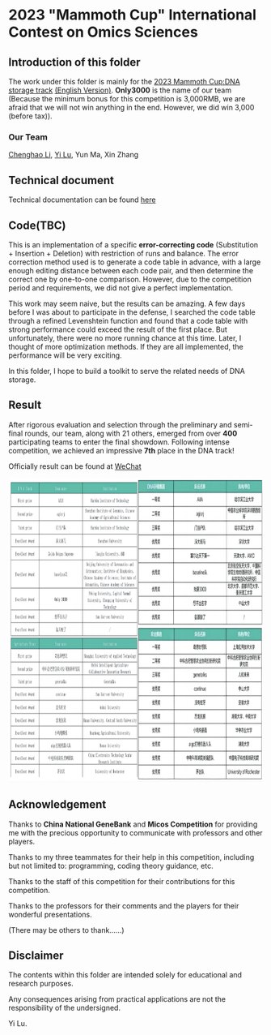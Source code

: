 # 2023 "Mammoth Cup" International Contest on Omics Sciences

## Introduction of this folder
The work under this folder is mainly for the [2023 Mammoth Cup:DNA storage track](https://micos.cngb.org/zh-hans/)  [(English Version)](https://micos.cngb.org/en/). __Only3000__ is the name of our team \(Because the minimum bonus for this competition is 3,000RMB, we are afraid that we will not win anything in the end. However, we did win 3,000 \(before tax\)\). 

### Our Team
[Chenghao Li](https://scholar.google.com/citations?user=fBmz2LsAAAAJ&hl=zh-CN), [Yi Lu](https://ylu1997.github.io/), Yun Ma, Xin Zhang


<!-- In the __Original\_Work__ folder, I upload the code that my team submitted in the race. But many of these Settings are specific to this competition. In real DNA storage, it can be a bit more complicated. I will tidy it up and consider further optimization for it.    -->

## Technical document

Technical documentation can be found [here](https://github.com/ylu1997/ylu1997.github.io/blob/main/Only3000/dnapdf.pdf)
## Code(TBC)

This is an implementation of a specific __error-correcting code__ \(Substitution + Insertion + Deletion\) with restriction of runs and balance. The error correction method used is to generate a code table in advance, with a large enough editing distance between each code pair, and then determine the correct one by one-to-one comparison. However, due to the competition period and requirements, we did not give a perfect implementation.  

This work may seem naive, but the results can be amazing. A few days before I was about to participate in the defense, I searched the code table through a refined Levenshtein function and found that a code table with strong performance could exceed the result of the first place. But unfortunately, there were no more running chance at this time. Later, I thought of more optimization methods. If they are all implemented, the performance will be very exciting.  

In this folder, I hope to build a toolkit to serve the related needs of DNA storage.

## Result

After rigorous evaluation and selection through the preliminary and semi-final rounds, our team, along with 21 others, emerged from over **400** participating teams to enter the final showdown. Following intense competition, we achieved an impressive **7th** place in the DNA track!

Officially result can be found at [WeChat](https://mp.weixin.qq.com/s/xq53KaUbMAaSAgBOdpPBeg)

<img src="Original_Work/dnatrack_all.png" alt="result" width="1000" height="600">

## Acknowledgement

Thanks to __China National GeneBank__ and __Micos Competition__ for providing me with the precious opportunity to communicate with professors and other players.  

Thanks to my three teammates for their help in this competition, including but not limited to: programming, coding theory guidance, etc.   

Thanks to the staff of this competition for their contributions for this competition.  

Thanks to the professors for their comments and the players for their wonderful presentations.  

\(There may be others to thank......\)

## Disclaimer

The contents within this folder are intended solely for educational and research purposes.

Any consequences arising from practical applications are not the responsibility of the undersigned.


Yi Lu.

